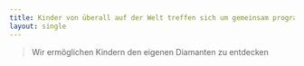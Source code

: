 ```yaml
---
title: Kinder von überall auf der Welt treffen sich um gemeinsam programmieren zu lernen
layout: single
---
```


> Wir ermöglichen Kindern den eigenen Diamanten zu entdecken


